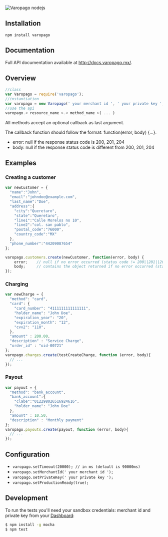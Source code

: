 ![Varopago nodejs](http://www.varopago.mx/img/github/nodejs.jpg)

## Installation

`npm install varopago`

## Documentation

Full API documentation available at http://docs.varopago.mx/.

## Overview

```js
//class
var Varopago = require('varopago');
//instantiation
var varopago = new Varopago(' your merchant id ', ' your private key ', [ isProduction ]);
//use the api
varopago.< resource_name >.< method_name >( ... )
```

All methods accept an optional callback as last argument. 

The callback function should follow the format: function(error, body) {...}.
* error: null if the response status code is 200, 201, 204
* body: null if the response status code is different from 200, 201, 204

## Examples

### Creating a customer
```js
var newCustomer = {
  "name":"John",
  "email":"johndoe@example.com",
  "last_name":"Doe",
  "address":{
    "city":"Queretaro",
    "state":"Queretaro",
    "line1":"Calle Morelos no 10",
    "line2":"col. san pablo",
    "postal_code":"76000",
    "country_code":"MX"
  },
  "phone_number":"44209087654"
};

varopago.customers.create(newCustomer, function(error, body) {
    error;    // null if no error occurred (status code != 200||201||204)
    body;     // contains the object returned if no error occurred (status code == 200||201||204)
});
```

### Charging
```js
var newCharge = {
  "method": "card",
  "card": {
    "card_number": "4111111111111111",
    "holder_name": "John Doe",
    "expiration_year": "20",
    "expiration_month": "12",
    "cvv2": "110",
  },
  "amount" : 200.00,
  "description" : "Service Charge",
  "order_id" : "oid-00721"
};
varopago.charges.create(testCreateCharge, function (error, body){
  // ...
});
```

### Payout
```js
var payout = {
  "method": "bank_account",
  "bank_account":{
    "clabe":"012298026516924616",
    "holder_name": "John Doe"
  },
  "amount" : 10.50,
  "description" : "Monthly payment"
};
varopago.payouts.create(payout, function (error, body){
  // ...
});
```

## Configuration

 * `varopago.setTimeout(20000); // in ms (default is 90000ms)`
 * `varopago.setMerchantId(' your merchant id ');`
 * `varopago.setPrivateKey(' your private key ');`
 * `varopago.setProductionReady(true);`

## Development

To run the tests you'll need your sandbox credentials: merchant id and private key from your [Dashboard](https://sandbox-dashboard.varopago.mx/):

```bash
$ npm install -g mocha
$ npm test
```
